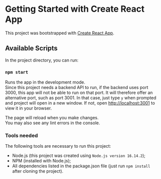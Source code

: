 # Getting Started with Create React App

This project was bootstrapped with [Create React App](https://github.com/facebook/create-react-app).

## Available Scripts

In the project directory, you can run:

### `npm start`

Runs the app in the development mode.\
Since this project needs a backend API to run, if the backend uses port 3000, this app will not be able to run on that port.
It will therefore offer an alternative port, such as port 3001. In that case, just type `y` when prompted and project will open in a new window. If not, open [http://localhost:3001](http://localhost:3001) to view it in your browser.

The page will reload when you make changes.\
You may also see any lint errors in the console.

### Tools needed

The following tools are necessary to run this project:

- Node.js (this project was created using `Node.js version 16.14.2`);
- NPM (installed with Node.js);
- All dependencies listed in the package.json file (just run `npm install` after cloning the project).
